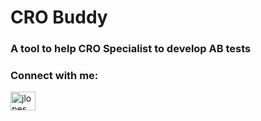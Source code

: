 <h1 align="left">CRO Buddy</h1>
<h3 align="left">A tool to help CRO Specialist to develop AB tests</h3>

<h3 align="left">Connect with me:</h3>
<p align="left">
<a href="https://linkedin.com/in/joaopomlopes" target="blank"><img align="center" src="https://raw.githubusercontent.com/rahuldkjain/github-profile-readme-generator/master/src/images/icons/Social/linked-in-alt.svg" alt="jlopes" height="30" width="40" /></a>
</p>
